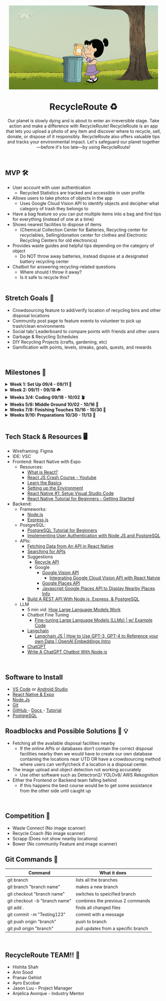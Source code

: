 <p align="center">
  <img align="center" src="recycle.gif">

# <h1 align="center">RecycleRoute :recycle:</h1>

<p align="center">
Our planet is slowly dying and is about to enter an irreversible stage. Take action and make a difference with RecycleRoute! RecycleRoute is an app that lets you upload a photo of any item and discover where to recycle, sell, donate, or dispose of it responsibly. RecycleRoute also offers valuable tips and tracks your environmental impact. Let's safeguard our planet together—before it's too late—by using RecycleRoute!
</p>
<br>

## MVP :hammer_and_wrench:

- User account with user authentication
  - Recycled Statistics are tracked and accessible in user profile
- Allows users to take photos of objects in the app
  - Uses Google Cloud Vision API to identify objects and decipher what category of trash they belongs to
- Have a bag feature so you can put multiple items into a bag and find tips for everything (instead of one at a time)
- Shows nearest facilities to dispose of items
  - (Chemical Collection Center for Batteries, Recycling center for recyclables, Selling/donation center for clothes and Electronic Recycling Centers for old electronics)
- Provides waste guides and helpful tips depending on the category of object
  - Do NOT throw away batteries, instead dispose at a designated battery recycling center
- Chatbot for answering recycling-related questions
  - Where should I throw it away?
  - Is it safe to recycle this?
    <br> <br>

## Stretch Goals :rocket:
- Crowdsourcing feature to add/verify location of recycling bins and other disposal locations 
- Community post page to feature events to volunteer to pick up trash/clean environments
- Social tab/ Leaderboard to compare points with friends and other users
- Garbage & Recycling Schedules
- DIY Recycling Projects (crafts, gardening, etc)
- Gamification with points, levels, streaks, goals, quests, and rewards

<br>

## Milestones :calendar:

<details>
  
**<summary>Week 1: Set Up 09/4 - 09/11 :seedling: </summary>**

#### General:

- Discuss who’s frontend/backend and the overall project/tech stack
- Set up communication, environments, and <a href="https://www.when2meet.com/?26280852-TiZTA">when2meet</a>
- Go over GitHub basics
- Start working on UI designs with Figma
  - Low Fidelity to High Fidelity

#### Frontend

- Look into React Native and CSS

#### Backend

- Start looking into Tech Stack (PostgreSQL, Express, Node.js)
- Play around with the APIs (use Postman)
- Look into LLM for chatbot and start playing around with it
<br>
</details>

<details>
  
**<summary>Week 2: 09/11 - 09/18 :shamrock: </summary>**

#### Frontend:

- Go over some UI design basics
- Flesh out the collective vision for the app
- Figma Design **due** by the **end of week 2**

#### Backend:

- Plan out database design schema
- Start setting up the User Authentication and the Database. Have a working prototype by the end of the 2nd week
- Keep doing research with the tech stack and APIs
- Look into LLM for chatbot and start playing around with it

<br>
</details>

<details>
  
**<summary>Weeks 3/4: Coding  09/18 - 10/02 :potted_plant: </summary>**
  
#### Frontend:
  - Code initial screens
    - **Login/SignUp Pages** 
    - **Picture Page** 
      - Should be able to take/upload pictures of an object
      - Identifies what the item is and provides a helpful guide and tips on how to recycle it (image a <a href="https://youtu.be/NBmLFMN0fdw?si=-kPb11z3OIlgmm82&t=1285">Pokedex </a>)
        -  Access to the Recycle Page
      - Have a bag to add uploaded multiple objects
        - Shows quantity, item, and ability to remove
    - **Recyle Page** 
      - Google Maps with custom icons for recycling areas
      - Google Map integration that shows the nearest available disposal facilities

#### Backend:

- Set up the APIs for object detection and categorizing the type of recycling
- Start training the LLM and setting up the chatbot
- Start working on adding guides and tips that appear when trash items are received
<br>
</details>

<details>

**<summary>Weeks 5/6: Middle Ground 10/02 - 10/16 :cactus:</summary>**

#### Frontend:

- **Profile Page**

  - Has user’s information and their statistic
  - History of what has been recycled

- **Home page**
  - Has user statistic
    - Number of \_\_\_ recycled
    - Reduced Carbon footprint
    - How long the world could last if everyone recycled like you
  - Helpful guides and tips for recycling
- **Chatbot Page**
  - Should allow the user to input any text they want

#### Backend:

- Connect the login/create page with the backend database
- **Home Page**
  - List the user’s stats and their impact on the planet
  - Provides courses/links/videos to tips on how to recycle
- **User Database**
  - Each object the user recycles is stored in history and the statistics are tracked and updated
- **Chatbot Implementation**
  - Have it work with some basic questions like: - Where should I throw it away? - Is it safe to recycle this?
  <br>
  </details>

<details>

**<summary>Weeks 7/8: Finishing Touches 10/16 - 10/30 :deciduous_tree:</summary>**

- Backend and Frontend communicate to finish integration to connect and test
- Have the **entire** app **working**
- If possible work on stretch goals:
  - Community post page to feature events to volunteer to pick up trash/clean environments
  - Social tab/ Leaderboard to compare points with friends and other users
  - DIY Recycling Projects (crafts, gardening, etc)
- Begin **working** on the **script**

#### Frontend:

- Polish up MVP features and help the backend if needed

#### Backend:

- Finish everything
<br>
</details>

<details>

**<summary>Weeks 9/10: Preparations 10/30 - 11/13 :evergreen_tree:</summary>**

#### General:

- **NO MORE CODING** unless for bug fixes!
- Prepare for Presentation Night! (Make hats from paper for coolness effect)
- Polish app and slides so they are ready to go
<br>
</details>

<br>

## Tech Stack & Resources :desktop_computer:

- Wireframing: Figma
- IDE: VSC
- Frontend: React Native with Expo
  - Resources:
    - <a href="https://www.youtube.com/watch?v=Tn6-PIqc4UM">What is React?</a>
    - <a href="https://www.youtube.com/watch?v=w7ejDZ8SWv8">React JS Crash Course - Youtube</a>
    - <a href="https://reactnative.dev/docs/tutorial?language=javascript">Learn the Basics</a>
    - <a href="https://reactnative.dev/docs/environment-setup">Setting up the Environment</a>
    - <a href="https://www.youtube.com/watch?v=mrjy92pW0kM">React Native #1: Setup Visual Studio Code</a>
    - <a href="https://www.youtube.com/watch?v=6ZnfsJ6mM5c">React Native Tutorial for Beginners - Getting Started</a>
- Backend:
  - Frameworks:
    - <a href="https://nodejs.org/en/">Node.js</a>
    - <a href="https://expressjs.com/">Express.js</a>
  - PostgreSQL:
    - <a href="https://www.youtube.com/watch?v=SpfIwlAYaKk/">PostgreSQL Tutorial for Beginners</a>
    - <a href="https://www.youtube.com/watch?v=vxu1RrR0vbw">Implementing User Authentication with Node JS and PostgreSQL</a>
  - APIs:
    - <a href="https://www.youtube.com/watch?v=KJhg761xb3c">Fetching Data from An API in React Native</a>
    - <a href="https://rapidapi.com/search/restaurants/">Searching for APIs</a>
    - Suggestions
      - <a href="https://recyclenation.com/recycling-api/">Recycle API</a>
      - Google
        - <a href="https://cloud.google.com/vision">Google Vision API</a>
          - <a href="https://www.youtube.com/watch?v=iir0ezSvRLw&t=354s"> Integrating Google Cloud Vision API with React Natvie </a>
        - <a href="https://developers.google.com/maps/documentation/places/web-service/search-nearby">Google Places API</a>
        - <a href="https://www.youtube.com/watch?v=iOif0eHQbHY"> Javascript Google Places API to Display Nearby Places Info</a>
    - <a href="https://www.youtube.com/watch?v=DihOP19LQdg">Build A REST API With Node.js, Express, & PostgreSQL</a>
  - LLM
    - 5 min vid: <a href="https://www.youtube.com/watch?v=5sLYAQS9sWQ">How Large Language Models Work</a>
    - Chatbot Fine Tuning
      - <a href="https://www.youtube.com/watch?v=eC6Hd1hFvos">Fine-tuning Large Language Models (LLMs) | w/ Example Code</a>
    - <a href="https://js.langchain.com/docs/get_started/installation">Langchain</a>
      - <a href="https://www.youtube.com/watch?v=veV2I-NEjaM">Langchain JS | How to Use GPT-3, GPT-4 to Reference your own Data | OpenAI Embeddings Intro</a>
    - <a href="https://openai.com/blog/introducing-chatgpt-and-whisper-apis">ChatGPT</a>
    - <a href="https://www.youtube.com/watch?v=1YU83Lw58eo">Write A ChatGPT Chatbot With Node.js</a>

<br>

## Software to Install

- <a href="https://code.visualstudio.com/">VS Code</a> or <a href="https://developer.android.com/studio">Android Studio</a>
- <a href="https://reactnative.dev/docs/environment-setup"> React Native & Expo </a>
- <a href="https://nodejs.org/en/"> Node.Js </a>
- <a href="https://git-scm.com/downloads"> Git </a>
- <a href="https://git-scm.com/downloads"> GitHub </a> - <a href="https://docs.github.com/en/get-started/quickstart/hello-world"> Docs </a> - <a href="https://product.hubspot.com/blog/git-and-github-tutorial-for-beginners">Tutorial </a>
- <a href="https://www.postgresql.org/docs/17/index.html"> PostgreSQL </a>

## Roadblocks and Possible Solutions :construction: :bulb:

- Fetching all the available disposal facilities nearby
  - If the online APIs or databases don’t contain the correct disposal facilities nearby then we would have to create our own database containing the locations near UTD OR have a crowdsourcing method where users can verify/check if a location is a disposal center.
- The image upload and object detection not working accurately
  - Use other software such as Detectron2/ YOLOv8/ AWS Rekognition
- Either the Frontend or Backend team falling behind
  - If this happens the best course would be to get some assistance from the other side until caught up

<br>

## Competition :boxing_glove:

- Waste Connect (No image scanner)
- Recycle Coach (No image scanner)
- Scrapp (Does not show nearby locations)
- Bower (No community Feature and image scanner)
  <br>

## Git Commands :notebook:

| Command                       | What it does                        |
| ----------------------------- | ----------------------------------- |
| git branch                    | lists all the branches              |
| git branch "branch name"      | makes a new branch                  |
| git checkout "branch name"    | switches to speicified branch       |
| git checkout -b "branch name" | combines the previous 2 commands    |
| git add .                     | finds all changed files             |
| git commit -m "Testing123"    | commit with a message               |
| git push origin "branch"      | push to branch                      |
| git pull origin "branch"      | pull updates from a specific branch |

<br>

## RecycleRoute TEAM!! :tada:

- Hishita Shah
- Arin Sood
- Pranav Gehlot
- Ayro Escobar
- Jason Luu - Project Manager
- Anjelica Avorque - Industry Mentor

